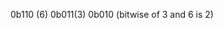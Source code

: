 <!-- 1. The CALL instruction doesn't allow you to pass any arguments. What are some ways to effectively get arguments to a subroutine?
combining ADD with CALL instructions allow both values in the registers to be added and called to the subroutine.

2. What's the result of bitwise-AND between `0b110` and `0b011`? -->
0b110 (6)
0b011(3)
0b010 (bitwise of 3 and 6 is 2)